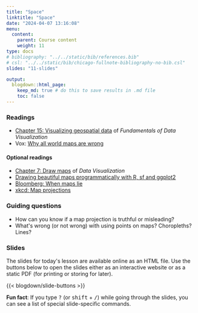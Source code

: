 ```yaml
---
title: "Space"
linktitle: "Space"
date: "2024-04-07 13:16:08"
menu:
  content:
    parent: Course content
    weight: 11
type: docs
# bibliography: "../../static/bib/references.bib"
# csl: "../../static/bib/chicago-fullnote-bibliography-no-bib.csl"
slides: "11-slides"

output:
  blogdown::html_page:
    keep_md: true # do this to save results in .md file
    toc: false
---
```


### Readings
- <i class="fas fa-book"></i> [Chapter 15: Visualizing geospatial data](https://clauswilke.com/dataviz/geospatial-data.html) of *Fundamentals of Data Visualization*
- <i class="fab fa-youtube"></i> Vox: [Why all world maps are wrong](https://www.youtube.com/watch?v=kIID5FDi2JQ)


#### Optional readings
- <i class="fas fa-book"></i> [Chapter 7: Draw maps](http://socviz.co/maps.html) of *Data Visualization*
- <i class="fas fa-external-link-square-alt"></i> [Drawing beautiful maps programmatically with R, sf and ggplot2](https://r-spatial.org//r/2018/10/25/ggplot2-sf.html)
- <i class="fas fa-external-link-square-alt"></i> [Bloomberg: When maps lie](https://www.citylab.com/design/2015/06/when-maps-lie/396761/)
- <i class="fas fa-external-link-square-alt"></i> [xkcd: Map projections](https://xkcd.com/977/)


### Guiding questions
- How can you know if a map projection is truthful or misleading?
- What's wrong (or not wrong) with using points on maps? Choropleths? Lines?


### Slides

The slides for today's lesson are available online as an HTML file. Use the buttons below to open the slides either as an interactive website or as a static PDF (for printing or storing for later).

{{< blogdown/slide-buttons >}}

**Fun fact**: If you type <kbd>?</kbd> (or <kbd>shift</kbd> + <kbd>/</kbd>) while going through the slides, you can see a list of special slide-specific commands.
